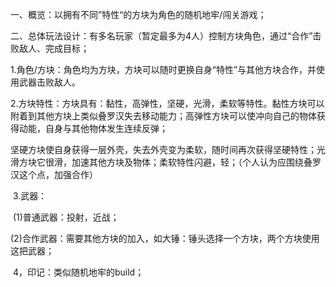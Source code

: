 一、概览：以拥有不同”特性“的方块为角色的随机地牢/闯关游戏；

二、总体玩法设计：有多名玩家（暂定最多为4人）控制方块角色，通过“合作”击败敌人、完成目标；

​        1.角色/方块：角色均为方块，方块可以随时更换自身“特性”与其他方块合作，并使用武器击败敌人。

​        2.方块特性：方块具有：黏性，高弹性，坚硬，光滑，柔软等特性。黏性方块可以附着到其他方块上类似叠罗汉失去移动能力；高弹性方块可以使冲向自己的物体获得动能，自身与其他物体发生连续反弹；

坚硬方块使自身获得一层外壳，失去外壳变为柔软，随时间再次获得坚硬特性；光滑方块它很滑，加速其他方块及物体；柔软特性闪避，轻；（个人认为应围绕叠罗汉这个点，加强合作）

​        3.武器：

​                     (1)普通武器：投射，近战；

​                     (2)合作武器：需要其他方块的加入，如大锤：锤头选择一个方块，两个方块使用这把武器；

​        4，印记：类似随机地牢的build；